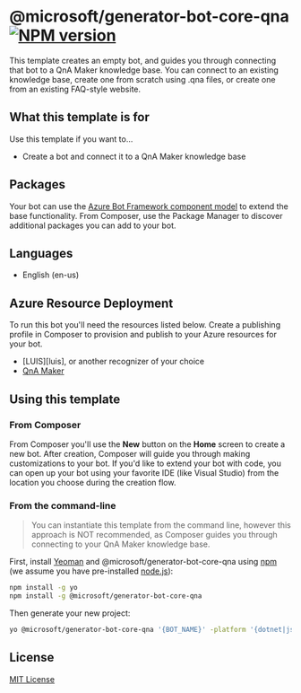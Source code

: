 # @microsoft/generator-bot-core-qna [![NPM version][npm-image]][npm-url]

This template creates an empty bot, and guides you through connecting that bot to a QnA Maker knowledge base. You can connect to an existing knowledge base, create one from scratch using .qna files, or create one from an existing FAQ-style website.

## What this template is for

Use this template if you want to...

- Create a bot and connect it to a QnA Maker knowledge base

## Packages

Your bot can use the [Azure Bot Framework component model](https://aka.ms/ComponentTemplateDocumentation) to extend the base functionality. From Composer, use the Package Manager to discover additional packages you can add to your bot.

## Languages

- English (en-us)

## Azure Resource Deployment

To run this bot you'll need the resources listed below. Create a publishing profile in Composer to provision and publish to your Azure resources for your bot.

- [LUIS][luis], or another recognizer of your choice
- [QnA Maker](https://docs.microsoft.com/en-us/azure/cognitive-services/qnamaker/overview/overview)

## Using this template

### From Composer

From Composer you'll use the **New** button on the **Home** screen to create a new bot. After creation, Composer will guide you through making customizations to your bot. If you'd like to extend your bot with code, you can open up your bot using your favorite IDE (like Visual Studio) from the location you choose during the creation flow.

### From the command-line

> You can instantiate this template from the command line, however this approach is NOT recommended, as Composer guides you through connecting to your QnA Maker knowledge base.

First, install [Yeoman][yeoman] and @microsoft/generator-bot-core-qna using [npm][npm] (we assume you have pre-installed [node.js][nodejs]):

```bash
npm install -g yo
npm install -g @microsoft/generator-bot-core-qna
```

Then generate your new project:

```bash
yo @microsoft/generator-bot-core-qna '{BOT_NAME}' -platform '{dotnet|js}' -integration '{functions|webapp}'
```

## License

[MIT License][license]

[composer]: https://github.com/microsoft/botframework-composer
[yeoman]: https://yeoman.io
[npm]: https://npmjs.com
[nodejs]: https://nodejs.org/
[license]: https://github.com/microsoft/botframework-components/blob/main/LICENSE

[npm-image]: https://badge.fury.io/js/%40microsoft%2Fgenerator-bot-core-qna.svg
[npm-url]: https://www.npmjs.com/package/@microsoft/generator-bot-core-qna
